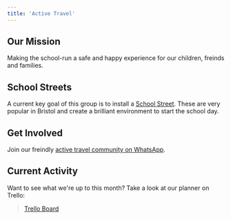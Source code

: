 ```yaml
---
title: 'Active Travel'
---
```


## Our Mission

Making the school-run a safe and happy experience for our children, freinds and families.

## School Streets

A current key goal of this group is to install a [School Street](https://travelwest.info/projects/bristol-school-streets/). These are very popular in Bristol and create a brilliant environment to start the school day.

## Get Involved

Join our freindly [active travel community on WhatsApp](https://chat.whatsapp.com/BqaqL5YOEEP3zsGpeJflAC').

## Current Activity

Want to see what we're up to this month? Take a look at our planner on Trello:

<blockquote class="trello-board-compact">
  <a href="https://trello.com/b/XsR7kOOQ">Trello Board</a>
</blockquote>
<script src="https://p.trellocdn.com/embed.min.js"></script>